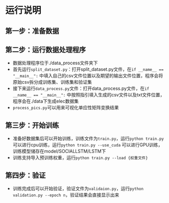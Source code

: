 # 运行说明

## 第一步：准备数据

## 第二步：运行数据处理程序

* 数据处理程序位于./data_process文件夹下
* 首先运行`split_dataset.py`：打开split_dataset.py文件，在`if __name__ == "__main__":`
  中填入自己的csv文件位置以及期望的输出文件位置，程序会将原始csv拆分成训练集、训练集和验证集
* 接下来运行`data_process.py`文件：打开data_process.py文件，在`if __name__ == "__main__":`
  中按照指引填入生成的csv文件以及txt文件位置，程序会在./data下生成elec数据集
* `process_pics.py`可以用来可视化单应性矩阵变换结果

## 第三步：开始训练

* 准备好数据集后可以开始训练，训练文件为`train.py`，运行`python train.py`可以进行cpu训练，运行`python train.py --use_cuda`
  可以进行GPU训练，训练模型储存在model/SOCIALLSTM/LSTM下
* 训练支持导入预训练权重，运行`python train.py --load {权重文件}`

## 第四步：验证

* 训练完成后可以开始验证，验证文件为`validaion.py`，运行`python validation.py --epoch n`，验证结果会直接显示出来
